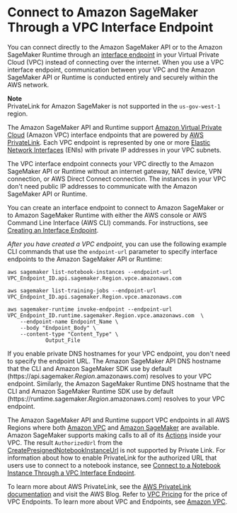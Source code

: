 # Connect to Amazon SageMaker Through a VPC Interface Endpoint<a name="interface-vpc-endpoint"></a>

You can connect directly to the Amazon SageMaker API or to the Amazon SageMaker Runtime through an [interface endpoint](https://docs.aws.amazon.com/AmazonVPC/latest/UserGuide/vpce-interface.html) in your Virtual Private Cloud \(VPC\) instead of connecting over the internet\. When you use a VPC interface endpoint, communication between your VPC and the Amazon SageMaker API or Runtime is conducted entirely and securely within the AWS network\. 

**Note**  
PrivateLink for Amazon SageMaker is not supported in the `us-gov-west-1` region\.

The Amazon SageMaker API and Runtime support [Amazon Virtual Private Cloud](https://docs.aws.amazon.com/AmazonVPC/latest/UserGuide/VPC_Introduction.html) \(Amazon VPC\) interface endpoints that are powered by [AWS PrivateLink](https://docs.aws.amazon.com/AmazonVPC/latest/UserGuide/VPC_Introduction.html#what-is-privatelink)\. Each VPC endpoint is represented by one or more [Elastic Network Interfaces](https://docs.aws.amazon.com/AWSEC2/latest/UserGuide/using-eni.html) \(ENIs\) with private IP addresses in your VPC subnets\.

The VPC interface endpoint connects your VPC directly to the Amazon SageMaker API or Runtime without an internet gateway, NAT device, VPN connection, or AWS Direct Connect connection\. The instances in your VPC don't need public IP addresses to communicate with the Amazon SageMaker API or Runtime\.

You can create an interface endpoint to connect to Amazon SageMaker or to Amazon SageMaker Runtime with either the AWS console or AWS Command Line Interface \(AWS CLI\) commands\. For instructions, see [Creating an Interface Endpoint](https://docs.aws.amazon.com/AmazonVPC/latest/UserGuide/vpce-interface.html#create-interface-endpoint)\.

*After you have created a VPC endpoint*, you can use the following example CLI commands that use the `endpoint-url` parameter to specify interface endpoints to the Amazon SageMaker API or Runtime:

```
aws sagemaker list-notebook-instances --endpoint-url VPC_Endpoint_ID.api.sagemaker.Region.vpce.amazonaws.com

aws sagemaker list-training-jobs --endpoint-url VPC_Endpoint_ID.api.sagemaker.Region.vpce.amazonaws.com

aws sagemaker-runtime invoke-endpoint --endpoint-url VPC_Endpoint_ID.runtime.sagemaker.Region.vpce.amazonaws.com  \
    --endpoint-name Endpoint_Name \
    --body "Endpoint_Body" \
    --content-type "Content_Type" \
            Output_File
```

If you enable private DNS hostnames for your VPC endpoint, you don't need to specify the endpoint URL\. The Amazon SageMaker API DNS hostname that the CLI and Amazon SageMaker SDK use by default \(https://api\.sagemaker\.*Region*\.amazonaws\.com\) resolves to your VPC endpoint\. Similarly, the Amazon SageMaker Runtime DNS hostname that the CLI and Amazon SageMaker Runtime SDK use by default \(https://runtime\.sagemaker\.*Region*\.amazonaws\.com\) resolves to your VPC endpoint\.

The Amazon SageMaker API and Runtime support VPC endpoints in all AWS Regions where both [Amazon VPC](https://docs.aws.amazon.com/general/latest/gr/rande.html#vpc_region) and [Amazon SageMaker](https://docs.aws.amazon.com/general/latest/gr/rande.html#sagemaker_region) are available\. Amazon SageMaker supports making calls to all of its [Actions](API_Operations.md) inside your VPC\. The result `AuthorizedUrl` from the [CreatePresignedNotebookInstanceUrl](API_CreatePresignedNotebookInstanceUrl.md) is not supported by Private Link\. For information about how to enable PrivateLink for the authorized URL that users use to connect to a notebook instance, see [Connect to a Notebook Instance Through a VPC Interface Endpoint](notebook-interface-endpoint.md)\.

To learn more about AWS PrivateLink, see the [AWS PrivateLink documentation](https://docs.aws.amazon.com/AmazonVPC/latest/UserGuide/VPC_Introduction.html#what-is-privatelink) and visit the AWS Blog\. Refer to [VPC Pricing](https://aws.amazon.com/vpc/pricing/) for the price of VPC Endpoints\. To learn more about VPC and Endpoints, see [Amazon VPC](https://aws.amazon.com/vpc/)\.